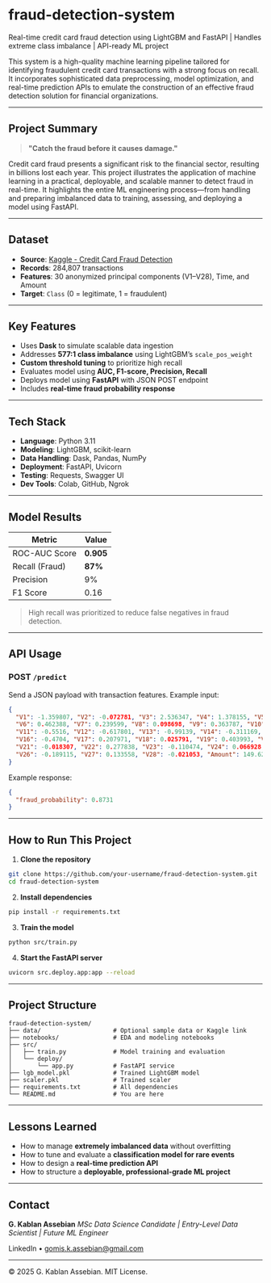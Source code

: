 # fraud-detection-system
Real-time credit card fraud detection using LightGBM and FastAPI | Handles extreme class imbalance | API-ready ML project

This system is a high-quality machine learning pipeline tailored for identifying fraudulent credit card transactions with a strong focus on recall. It incorporates sophisticated data preprocessing, model optimization, and real-time prediction APIs to emulate the construction of an effective fraud detection solution for financial organizations.

---

##  Project Summary
> **"Catch the fraud before it causes damage."**

Credit card fraud presents a significant risk to the financial sector, resulting in billions lost each year. This project illustrates the application of machine learning in a practical, deployable, and scalable manner to detect fraud in real-time. It highlights the entire ML engineering process—from handling and preparing imbalanced data to training, assessing, and deploying a model using FastAPI.

---

## Dataset
- **Source**: [Kaggle - Credit Card Fraud Detection](https://www.kaggle.com/datasets/mlg-ulb/creditcardfraud)
- **Records**: 284,807 transactions
- **Features**: 30 anonymized principal components (V1–V28), Time, and Amount
- **Target**: `Class` (0 = legitimate, 1 = fraudulent)

---

## Key Features

- Uses **Dask** to simulate scalable data ingestion  
- Addresses **577:1 class imbalance** using LightGBM’s `scale_pos_weight`  
- **Custom threshold tuning** to prioritize high recall  
- Evaluates model using **AUC, F1-score, Precision, Recall**  
- Deploys model using **FastAPI** with JSON POST endpoint  
- Includes **real-time fraud probability response**

---

## Tech Stack

- **Language**: Python 3.11  
- **Modeling**: LightGBM, scikit-learn  
- **Data Handling**: Dask, Pandas, NumPy  
- **Deployment**: FastAPI, Uvicorn  
- **Testing**: Requests, Swagger UI  
- **Dev Tools**: Colab, GitHub, Ngrok

---

## Model Results

| Metric         | Value   |
|----------------|---------|
| ROC-AUC Score  | **0.905** |
| Recall (Fraud) | **87%** |
| Precision      | 9%     |
| F1 Score       | 0.16   |

> High recall was prioritized to reduce false negatives in fraud detection.

---

## API Usage

### POST `/predict`

Send a JSON payload with transaction features. Example input:

```json
{
  "V1": -1.359807, "V2": -0.072781, "V3": 2.536347, "V4": 1.378155, "V5": -0.338321,
  "V6": 0.462388, "V7": 0.239599, "V8": 0.098698, "V9": 0.363787, "V10": 0.090794,
  "V11": -0.5516, "V12": -0.617801, "V13": -0.99139, "V14": -0.311169, "V15": 1.468177,
  "V16": -0.4704, "V17": 0.207971, "V18": 0.025791, "V19": 0.403993, "V20": 0.251412,
  "V21": -0.018307, "V22": 0.277838, "V23": -0.110474, "V24": 0.066928, "V25": 0.128539,
  "V26": -0.189115, "V27": 0.133558, "V28": -0.021053, "Amount": 149.62
}
```

Example response:

```json
{
  "fraud_probability": 0.8731
}
```

---

## How to Run This Project

1. **Clone the repository**
```bash
git clone https://github.com/your-username/fraud-detection-system.git
cd fraud-detection-system
```

2. **Install dependencies**
```bash
pip install -r requirements.txt
```

3. **Train the model**
```bash
python src/train.py
```

4. **Start the FastAPI server**
```bash
uvicorn src.deploy.app:app --reload
```

---

## Project Structure

```
fraud-detection-system/
├── data/                    # Optional sample data or Kaggle link
├── notebooks/               # EDA and modeling notebooks
├── src/
│   ├── train.py             # Model training and evaluation
│   └── deploy/
│       └── app.py           # FastAPI service
├── lgb_model.pkl            # Trained LightGBM model
├── scaler.pkl               # Trained scaler
├── requirements.txt         # All dependencies
└── README.md                # You are here
```

---

## Lessons Learned

- How to manage **extremely imbalanced data** without overfitting
- How to tune and evaluate a **classification model for rare events**
- How to design a **real-time prediction API**
- How to structure a **deployable, professional-grade ML project**

---

## Contact

**G. Kablan Assebian**
_MSc Data Science Candidate | Entry-Level Data Scientist | Future ML Engineer_

LinkedIn • gomis.k.assebian@gmail.com

---

© 2025 G. Kablan Assebian. MIT License.


